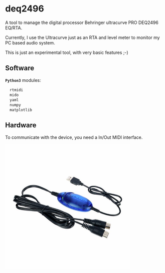 # deq2496

A tool to manage the digital processor Behringer ultracurve PRO DEQ2496 EQ/RTA.

Currently, I use the Ultracurve just as an RTA and level meter to monitor my PC based audio system.

This is just an experimental tool, with very basic features ;-)

## Software

**`Python3`** modules:

      rtmidi
      mido
      yaml
      numpy
      matplotlib

## Hardware

To communicate with the device, you need a In/Out MIDI interface.

<img src="./img/M-Audio%20USM%20MIDI%20interface.jpg" style="width:400px;">


